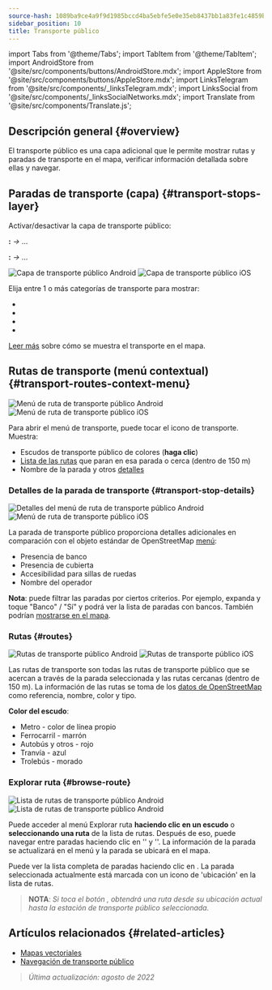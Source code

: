 ```yaml
---
source-hash: 1089ba9ce4a9f9d1985bccd4ba5ebfe5e0e35eb8437bb1a83fe1c4859bf5a769
sidebar_position: 10
title: Transporte público
---
```

import Tabs from '@theme/Tabs';
import TabItem from '@theme/TabItem';
import AndroidStore from '@site/src/components/buttons/AndroidStore.mdx';
import AppleStore from '@site/src/components/buttons/AppleStore.mdx';
import LinksTelegram from '@site/src/components/_linksTelegram.mdx';
import LinksSocial from '@site/src/components/_linksSocialNetworks.mdx';
import Translate from '@site/src/components/Translate.js';



## Descripción general {#overview}

El transporte público es una capa adicional que le permite mostrar rutas y paradas de transporte en el mapa, verificar información detallada sobre ellas y navegar.

## Paradas de transporte (capa) {#transport-stops-layer}

Activar/desactivar la capa de transporte público:

**<Translate android="true" ids="android_button_seq"/>:** *<Translate android="true" ids="shared_string_menu,configure_map,rendering_category_transport"/> →* &#8230;

<p> </p>

**<Translate ios="true" ids="ios_button_seq"/>:** *<Translate ios="true" ids="shared_string_menu,configure_map,rendering_category_transport"/> →* &#8230;

<p> </p>

![Capa de transporte público Android](@site/static/img/map/pt_layer_android.png) ![Capa de transporte público iOS](@site/static/img/map/pt_layer_ios.png)

Elija entre 1 o más categorías de transporte para mostrar:

- <Translate android="true" ids="rendering_attr_transportStops_name"/>
- <Translate android="true" ids="rendering_attr_publicTransportMode_name"/>
- <Translate android="true" ids="rendering_attr_tramTrainRoutes_name"/>
- <Translate android="true" ids="rendering_attr_subwayMode_name"/>

[Leer más](../map/vector-maps.md#transport) sobre cómo se muestra el transporte en el mapa.


## Rutas de transporte (menú contextual) {#transport-routes-context-menu}

![Menú de ruta de transporte público Android](@site/static/img/map/pt_routemenu_android.png) ![Menú de ruta de transporte público iOS](@site/static/img/map/pt_routemenu_ios.png)

Para abrir el menú de transporte, puede tocar el icono de transporte. Muestra:

- Escudos de transporte público de colores (**haga clic**)
- [Lista de las rutas](#routes) que paran en esa parada o cerca (dentro de 150 m)
- Nombre de la parada y otros [detalles](#transport-stop-details)

### Detalles de la parada de transporte {#transport-stop-details}

![Detalles del menú de ruta de transporte público Android](@site/static/img/map/pt_routemenu_details_android.png) ![Menú de ruta de transporte público iOS](@site/static/img/map/pt_routemenu_details_ios.png)

La parada de transporte público proporciona detalles adicionales en comparación con el objeto estándar de OpenStreetMap [menú](../map/map-context-menu.md#details):

- Presencia de banco
- Presencia de cubierta
- Accesibilidad para sillas de ruedas
- Nombre del operador

**Nota**: puede filtrar las paradas por ciertos criterios. Por ejemplo, expanda y toque "Banco" / "Sí" y podrá ver la lista de paradas con bancos. También podrían [mostrarse en el mapa](../map/point-layers-on-map.md#points-of-interest-pois).


### Rutas {#routes}

![Rutas de transporte público Android](@site/static/img/map/pt_routes_android.png) ![Rutas de transporte público iOS](@site/static/img/map/pt_routes_ios.png)

Las rutas de transporte son todas las rutas de transporte público que se acercan a través de la parada seleccionada y las rutas cercanas (dentro de 150 m). La información de las rutas se toma de los [datos de OpenStreetMap](https://wiki.openstreetmap.org/wiki/Public_transport) como referencia, nombre, color y tipo.

**Color del escudo**:

- Metro - color de línea propio
- Ferrocarril - marrón
- Autobús y otros - rojo
- Tranvía - azul
- Trolebús - morado

### Explorar ruta {#browse-route}

![Lista de rutas de transporte público Android](@site/static/img/map/pt_route_list_android.png) ![Lista de rutas de transporte público Android](@site/static/img/map/pt_route_list_ios.png)

Puede acceder al menú Explorar ruta **haciendo clic en un escudo** o **seleccionando una ruta** de la lista de rutas. Después de eso, puede navegar entre paradas haciendo clic en '<Translate android="true" ids="shared_string_previous"/>' y '<Translate android="true" ids="shared_string_next"/>'. La información de la parada se actualizará en el menú y la parada se ubicará en el mapa.

Puede ver la lista completa de paradas haciendo clic en <Translate android="true" ids="rendering_category_details"/>. La parada seleccionada actualmente está marcada con un icono de 'ubicación' en la lista de rutas.

> **NOTA**: *Si toca el botón <Translate android="true" ids="get_directions"/>, obtendrá una ruta desde su ubicación actual hasta la estación de transporte público seleccionada.*


## Artículos relacionados {#related-articles}

- [Mapas vectoriales](../map/vector-maps.md)
- [Navegación de transporte público](../navigation/routing/public-transport-navigation.md)

> *Última actualización: agosto de 2022*
